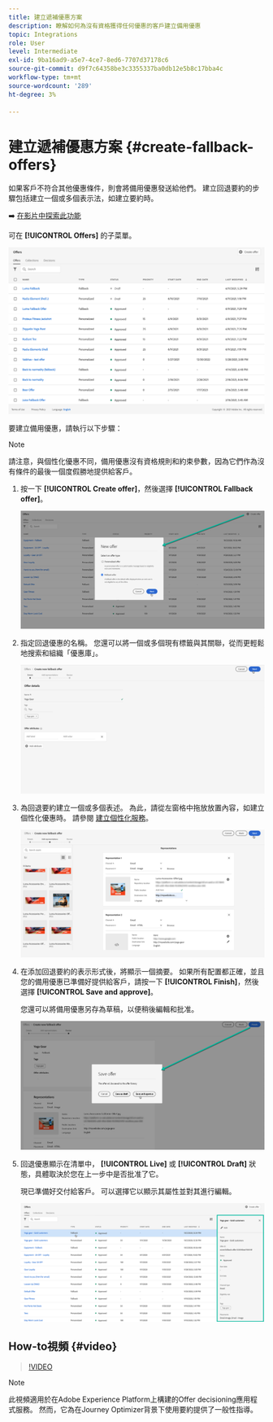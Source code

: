 ```yaml
---
title: 建立遞補優惠方案
description: 瞭解如何為沒有資格獲得任何優惠的客戶建立備用優惠
topic: Integrations
role: User
level: Intermediate
exl-id: 9ba16ad9-a5e7-4ce7-8ed6-7707d37178c6
source-git-commit: d9f7c64358be3c3355337ba0db12e5b8c17bba4c
workflow-type: tm+mt
source-wordcount: '289'
ht-degree: 3%

---
```


# 建立遞補優惠方案 {#create-fallback-offers}

如果客戶不符合其他優惠條件，則會將備用優惠發送給他們。 建立回退要約的步驟包括建立一個或多個表示法，如建立要約時。

➡️ [在影片中探索此功能](#video)

可在 **[!UICONTROL Offers]** 的子菜單。

![](../assets/offers_list.png)

要建立備用優惠，請執行以下步驟：

>[!NOTE]
>
>請注意，與個性化優惠不同，備用優惠沒有資格規則和約束參數，因為它們作為沒有條件的最後一個度假勝地提供給客戶。

1. 按一下 **[!UICONTROL Create offer]**，然後選擇 **[!UICONTROL Fallback offer]**。

   ![](../assets/create_fallback.png)

1. 指定回退優惠的名稱。 您還可以將一個或多個現有標籤與其關聯，從而更輕鬆地搜索和組織「優惠庫」。

   ![](../assets/fallback_details.png)

1. 為回退要約建立一個或多個表述。 為此，請從左窗格中拖放放置內容，如建立個性化優惠時。 請參閱 [建立個性化服務](../offer-library/creating-personalized-offers.md)。

   ![](../assets/fallback_content.png)

1. 在添加回退要約的表示形式後，將顯示一個摘要。 如果所有配置都正確，並且您的備用優惠已準備好提供給客戶，請按一下 **[!UICONTROL Finish]**，然後選擇 **[!UICONTROL Save and approve]**。

   您還可以將備用優惠另存為草稿，以便稍後編輯和批准。

   ![](../assets/fallback_review.png)

1. 回退優惠顯示在清單中， **[!UICONTROL Live]** 或 **[!UICONTROL Draft]** 狀態，具體取決於您在上一步中是否批准了它。

   現已準備好交付給客戶。 可以選擇它以顯示其屬性並對其進行編輯。 <!-- no suppression? -->

   ![](../assets/fallback_created.png)

## How-to視頻 {#video}

>[!VIDEO](https://video.tv.adobe.com/v/329383?quality=12)

>[!NOTE]
>
>此視頻適用於在Adobe Experience Platform上構建的Offer decisioning應用程式服務。 然而，它為在Journey Optimizer背景下使用要約提供了一般性指導。
